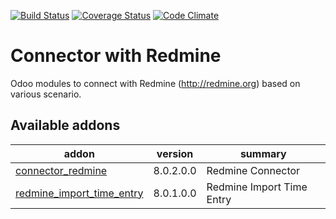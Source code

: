 [![Build Status](https://travis-ci.org/OCA/connector-redmine.svg?branch=7.0)](https://travis-ci.org/OCA/connector-redmine)
[![Coverage Status](https://coveralls.io/repos/OCA/connector-redmine/badge.svg?branch=7.0)](https://coveralls.io/r/OCA/connector-redmine?branch=7.0)
[![Code Climate](https://codeclimate.com/github/OCA/connector-redmine/badges/gpa.svg)](https://codeclimate.com/github/OCA/connector-redmine)

# Connector with Redmine 

Odoo modules to connect with Redmine (http://redmine.org) based on various scenario.

[//]: # (addons)
Available addons
----------------
addon | version | summary
--- | --- | ---
[connector_redmine](connector_redmine/) | 8.0.2.0.0 | Redmine Connector
[redmine_import_time_entry](redmine_import_time_entry/) | 8.0.1.0.0 | Redmine Import Time Entry

[//]: # (end addons)

